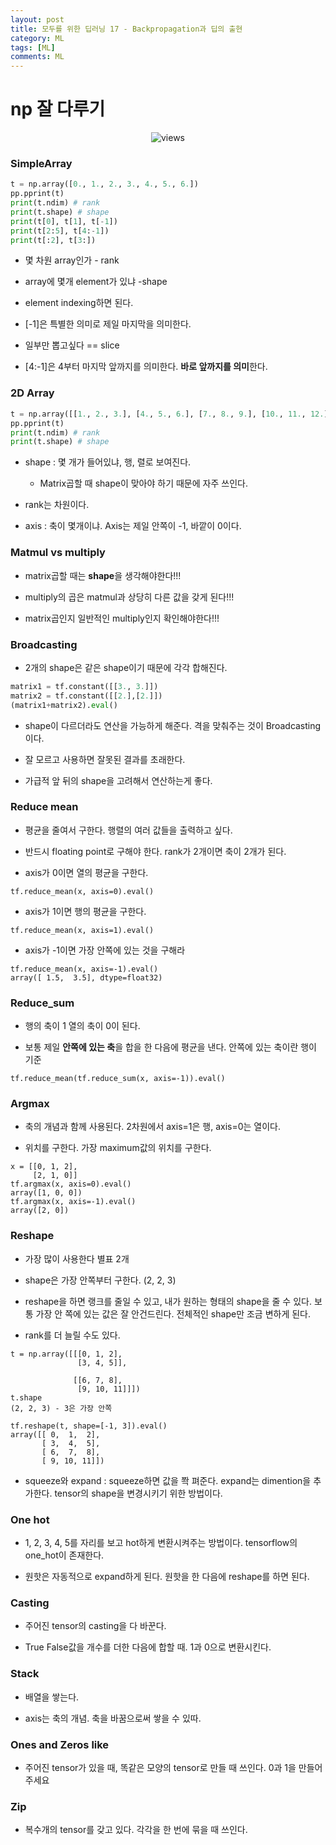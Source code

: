 ```yaml
---
layout: post
title: 모두를 위한 딥러닝 17 - Backpropagation과 딥의 출현
category: ML
tags: [ML]
comments: ML
---
```


# np 잘 다루기

<center>
<figure>
<img src="https://imgur.com/52jP6nu.png" alt="views">
<figcaption></figcaption>
</figure>
</center>


### SimpleArray

```python
t = np.array([0., 1., 2., 3., 4., 5., 6.])
pp.pprint(t)
print(t.ndim) # rank
print(t.shape) # shape
print(t[0], t[1], t[-1])
print(t[2:5], t[4:-1])
print(t[:2], t[3:])
```

- 몇 차원 array인가 - rank

- array에 몇개 element가 있냐 -shape

- element indexing하면 된다.

- [-1]은 특별한 의미로 제일 마지막을 의미한다.

- 일부만 뽑고싶다 == slice

- [4:-1]은 4부터 마지막 앞까지를 의미한다. **바로 앞까지를 의미**한다.

### 2D Array

```python
t = np.array([[1., 2., 3.], [4., 5., 6.], [7., 8., 9.], [10., 11., 12.]])
pp.pprint(t)
print(t.ndim) # rank
print(t.shape) # shape
```

- shape : 몇 개가 들어있냐, 행, 렬로 보여진다.
    - Matrix곱할 때 shape이 맞아야 하기 때문에 자주 쓰인다.

- rank는 차원이다.

- axis : 축이 몇개이냐. Axis는 제일 안쪽이 -1, 바깥이 0이다.

### Matmul vs multiply

- matrix곱할 때는 **shape**을 생각해야한다!!!

- multiply의 곱은 matmul과 상당히 다른 값을 갖게 된다!!!

- matrix곱인지 일반적인 multiply인지 확인해야한다!!!

### Broadcasting

- 2개의 shape은 같은 shape이기 때문에 각각 합해진다.

```python
matrix1 = tf.constant([[3., 3.]])
matrix2 = tf.constant([[2.],[2.]])
(matrix1+matrix2).eval()
```

- shape이 다르더라도 연산을 가능하게 해준다. 격을 맞춰주는 것이 Broadcasting이다.

- 잘 모르고 사용하면 잘못된 결과를 초래한다.

- 가급적 앞 뒤의 shape을 고려해서 연산하는게 좋다.


### Reduce mean

- 평균을 줄여서 구한다. 행렬의 여러 값들을 출력하고 싶다. 

- 반드시 floating point로 구해야 한다. rank가 2개이면 축이 2개가 된다.

- axis가 0이면 열의 평균을 구한다.

```
tf.reduce_mean(x, axis=0).eval()
```

- axis가 1이면 행의 평균을 구한다.

```
tf.reduce_mean(x, axis=1).eval()
```

- axis가 -1이면 가장 안쪽에 있는 것을 구해라

```
tf.reduce_mean(x, axis=-1).eval()
array([ 1.5,  3.5], dtype=float32)
```

### Reduce_sum

- 행의 축이 1 열의 축이 0이 된다.

- 보통 제일 **안쪽에 있는 축**을 합을 한 다음에 평균을 낸다. 안쪽에 있는 축이란 행이 기준

```
tf.reduce_mean(tf.reduce_sum(x, axis=-1)).eval()
```

### Argmax

- 축의 개념과 함께 사용된다. 2차원에서 axis=1은 행, axis=0는 열이다.

- 위치를 구한다. 가장 maximum값의 위치를 구한다.

```
x = [[0, 1, 2],
     [2, 1, 0]]
tf.argmax(x, axis=0).eval()
array([1, 0, 0])
tf.argmax(x, axis=-1).eval()
array([2, 0])
```

### Reshape

- 가장 많이 사용한다 별표 2개

- shape은 가장 안쪽부터 구한다. (2, 2, 3)

- reshape을 하면 랭크를 줄일 수 있고, 내가 원하는 형태의 shape을 줄 수 있다. 보통 가장 안 쪽에 있는 값은 잘 안건드린다. 전체적인 shape만 조금 변하게 된다. 

- rank를 더 늘릴 수도 있다.

```
t = np.array([[[0, 1, 2], 
               [3, 4, 5]],
              
              [[6, 7, 8], 
               [9, 10, 11]]])
t.shape
(2, 2, 3) - 3은 가장 안쪽

tf.reshape(t, shape=[-1, 3]).eval()
array([[ 0,  1,  2],
       [ 3,  4,  5],
       [ 6,  7,  8],
       [ 9, 10, 11]])

```

- squeeze와 expand : squeeze하면 값을 쫙 펴준다. expand는 dimention을 추가한다. tensor의 shape을 변경시키기 위한 방법이다.

### One hot
- 1, 2, 3, 4, 5를 자리를 보고 hot하게 변환시켜주는 방법이다. tensorflow의 one_hot이 존재한다.

- 원핫은 자동적으로 expand하게 된다. 원핫을 한 다음에 reshape를 하면 된다.

### Casting

- 주어진 tensor의 casting을 다 바꾼다.

- True False값을 개수를 더한 다음에 합할 때. 1과 0으로 변환시킨다.

### Stack

- 배열을 쌓는다.

- axis는 축의 개념. 축을 바꿈으로써 쌓을 수 있따.

### Ones and Zeros like

- 주어진 tensor가 있을 때,  똑같은 모양의 tensor로 만들 때 쓰인다. 0과 1을 만들어주세요

### Zip

- 복수개의 tensor를 갖고 있다. 각각을 한 번에 묶을 때 쓰인다.